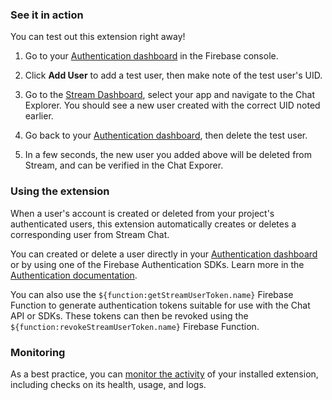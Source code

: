### See it in action

You can test out this extension right away!

1. Go to your [Authentication dashboard](https://console.firebase.google.com/project/${param:PROJECT_ID}/authentication/users) in the Firebase console.

1. Click **Add User** to add a test user, then make note of the test user's UID.

1. Go to the [Stream Dashboard](https://getstream.io/dashboard), select your app and navigate to the Chat Explorer. You should see a new user created with the correct UID noted earlier.

1. Go back to your [Authentication dashboard](https://console.firebase.google.com/project/${param:PROJECT_ID}/authentication/users), then delete the test user.

1. In a few seconds, the new user you added above will be deleted from Stream, and can be verified in the Chat Exporer.

### Using the extension

When a user's account is created or deleted from your project's authenticated users, this extension automatically creates or deletes a corresponding user from Stream Chat.

You can created or delete a user directly in your [Authentication dashboard](<(https://console.firebase.google.com/project/${param:PROJECT_ID}/authentication/users)>) or by using one of the Firebase Authentication SDKs. Learn more in the [Authentication documentation](https://firebase.google.com/docs/auth).

You can also use the `${function:getStreamUserToken.name}` Firebase Function to generate authentication tokens suitable for use with the Chat API or SDKs. These tokens can then be revoked using the `${function:revokeStreamUserToken.name}` Firebase Function.

### Monitoring

As a best practice, you can [monitor the activity](https://firebase.google.com/docs/extensions/manage-installed-extensions#monitor) of your installed extension, including checks on its health, usage, and logs.
